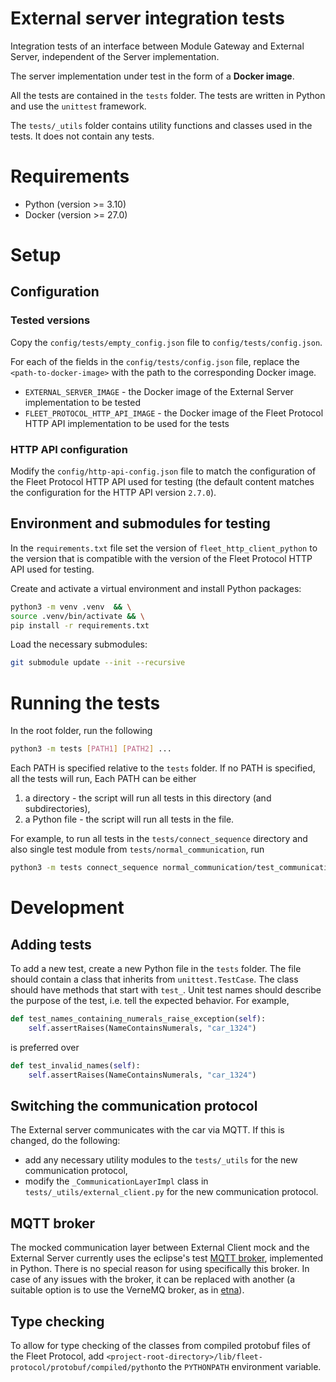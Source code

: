 # External server integration tests

Integration tests of an interface between Module Gateway and External Server, independent of the Server implementation.

The server implementation under test in the form of a **Docker image**.

All the tests are contained in the `tests` folder. The tests are written in Python and use the `unittest` framework.

The `tests/_utils` folder contains utility functions and classes used in the tests. It does not contain any tests.

# Requirements

- Python (version >= 3.10)
- Docker (version >= 27.0)

# Setup

## Configuration

### Tested versions

Copy the `config/tests/empty_config.json` file to `config/tests/config.json`.

For each of the fields in the `config/tests/config.json` file, replace the `<path-to-docker-image>` with the path to the corresponding Docker image.

- `EXTERNAL_SERVER_IMAGE` - the Docker image of the External Server implementation to be tested
- `FLEET_PROTOCOL_HTTP_API_IMAGE` - the Docker image of the Fleet Protocol HTTP API implementation to be used for the tests

### HTTP API configuration

Modify the `config/http-api-config.json` file to match the configuration of the Fleet Protocol HTTP API used for testing (the default content matches the configuration for the HTTP API version `2.7.0`).

## Environment and submodules for testing

In the `requirements.txt` file set the version of `fleet_http_client_python` to the version that is compatible with the version of the Fleet Protocol HTTP API used for testing.

Create and activate a virtual environment and install Python packages:

```bash
python3 -m venv .venv  && \
source .venv/bin/activate && \
pip install -r requirements.txt
```

Load the necessary submodules:

```bash
git submodule update --init --recursive
```

# Running the tests

In the root folder, run the following

```bash
python3 -m tests [PATH1] [PATH2] ...
```

Each PATH is specified relative to the `tests` folder. If no PATH is specified, all the tests will run, Each PATH can be either

1. a directory - the script will run all tests in this directory (and subdirectories),
2. a Python file - the script will run all tests in the file.

For example, to run all tests in the `tests/connect_sequence` directory and also single test module from `tests/normal_communication`, run

```bash
python3 -m tests connect_sequence normal_communication/test_communication.py
```

# Development

## Adding tests

To add a new test, create a new Python file in the `tests` folder. The file should contain a class that inherits from `unittest.TestCase`. The class should have methods that start with `test_`.
Unit test names should describe the purpose of the test, i.e. tell the expected behavior. For example,

```python
def test_names_containing_numerals_raise_exception(self):
    self.assertRaises(NameContainsNumerals, "car_1324")
```

is preferred over

```python
def test_invalid_names(self):
    self.assertRaises(NameContainsNumerals, "car_1324")
```

## Switching the communication protocol

The External server communicates with the car via MQTT. If this is changed, do the following:

- add any necessary utility modules to the `tests/_utils` for the new communication protocol,
- modify the `_CommunicationLayerImpl` class in `tests/_utils/external_client.py` for the new communication protocol.

## MQTT broker

The mocked communication layer between External Client mock and the External Server currently uses the eclipse's test [MQTT broker](https://github.com/eclipse/paho.mqtt.testing), implemented in Python. There is no special reason for using specifically this broker. In case of any issues with the broker, it can be replaced with another (a suitable option is to use the VerneMQ broker, as in [etna](https://github.com/bringauto/etna)).

## Type checking

To allow for type checking of the classes from compiled protobuf files of the Fleet Protocol, add `<project-root-directory>/lib/fleet-protocol/protobuf/compiled/python`to the `PYTHONPATH` environment variable.
